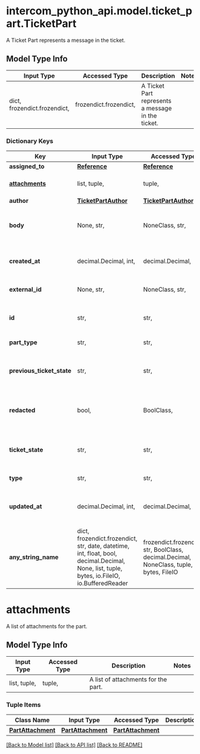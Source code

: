 # intercom_python_api.model.ticket_part.TicketPart

A Ticket Part represents a message in the ticket.

## Model Type Info
Input Type | Accessed Type | Description | Notes
------------ | ------------- | ------------- | -------------
dict, frozendict.frozendict,  | frozendict.frozendict,  | A Ticket Part represents a message in the ticket. | 

### Dictionary Keys
Key | Input Type | Accessed Type | Description | Notes
------------ | ------------- | ------------- | ------------- | -------------
**assigned_to** | [**Reference**](Reference.md) | [**Reference**](Reference.md) |  | [optional] 
**[attachments](#attachments)** | list, tuple,  | tuple,  | A list of attachments for the part. | [optional] 
**author** | [**TicketPartAuthor**](TicketPartAuthor.md) | [**TicketPartAuthor**](TicketPartAuthor.md) |  | [optional] 
**body** | None, str,  | NoneClass, str,  | The message body, which may contain HTML. | [optional] 
**created_at** | decimal.Decimal, int,  | decimal.Decimal,  | The time the ticket part was created. | [optional] value must conform to RFC-3339 date-time
**external_id** | None, str,  | NoneClass, str,  | The external id of the ticket part | [optional] 
**id** | str,  | str,  | The id representing the ticket part. | [optional] 
**part_type** | str,  | str,  | The type of ticket part. | [optional] 
**previous_ticket_state** | str,  | str,  | The previous state of the ticket. | [optional] must be one of ["submitted", "in_progress", "waiting_on_customer", "resolved", ] 
**redacted** | bool,  | BoolClass,  | Whether or not the ticket part has been redacted. | [optional] 
**ticket_state** | str,  | str,  | The state of the ticket. | [optional] must be one of ["submitted", "in_progress", "waiting_on_customer", "resolved", ] 
**type** | str,  | str,  | Always ticket_part | [optional] 
**updated_at** | decimal.Decimal, int,  | decimal.Decimal,  | The last time the ticket part was updated. | [optional] value must conform to RFC-3339 date-time
**any_string_name** | dict, frozendict.frozendict, str, date, datetime, int, float, bool, decimal.Decimal, None, list, tuple, bytes, io.FileIO, io.BufferedReader | frozendict.frozendict, str, BoolClass, decimal.Decimal, NoneClass, tuple, bytes, FileIO | any string name can be used but the value must be the correct type | [optional]

# attachments

A list of attachments for the part.

## Model Type Info
Input Type | Accessed Type | Description | Notes
------------ | ------------- | ------------- | -------------
list, tuple,  | tuple,  | A list of attachments for the part. | 

### Tuple Items
Class Name | Input Type | Accessed Type | Description | Notes
------------- | ------------- | ------------- | ------------- | -------------
[**PartAttachment**](PartAttachment.md) | [**PartAttachment**](PartAttachment.md) | [**PartAttachment**](PartAttachment.md) |  | 

[[Back to Model list]](../../README.md#documentation-for-models) [[Back to API list]](../../README.md#documentation-for-api-endpoints) [[Back to README]](../../README.md)

